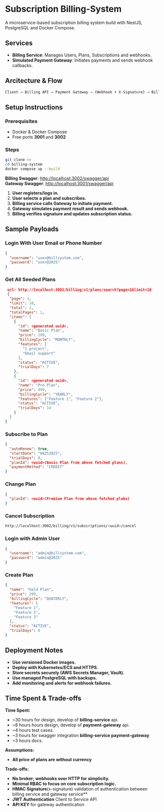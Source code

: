 # Subscription Billing-System

A microservice-based subscription billing system build with NestJS, PostgreSQL and Docker Compose.

## **Services**

- **Billing Service**: Manages Users, Plans, Subscriptions and webhooks.
- **Simulated Payment Gateway**: Initiates payments and sends webhook callbacks.

## Arcitecture & Flow

```bash
Client → Billing API → Payment Gateway → (Webhook + X-Signature) → Billing updates subscription

```

## **Setup Instructions**

### **Prerequisites**

- Docker & Docker Compose
- Free ports **3001** and **3002**

### **Steps**

```bash
git clone <>
cd billing-system
docker compose up --build
```

**Billing Swagger**: [http://localhost:3002/swagger/api](http://localhost:3002/swagger/api)\
**Gateway Swagger**: [http://localhost:3001/swagger/api](http://localhost:3001/swagger/api)

1. **User registers/logs in.**
2. **User selects a plan and subscribes.**
3. **Billing service calls Gateway to initiate payment.**
4. **Gateway simulates payment result and sends webhook.**
5. **Billing verifies signature and updates subscription status.**

## **Sample Payloads**

### **Login With User Email or Phone Number**

```json
{
  "username": "user@billsystem.com",
  "password": "user@2025"
}
```

### **Get All Seeded Plans**

```json
 url: http://localhost:3002/billing/v1/plans/search?page=1&limit=10
 {
  "page": 1,
  "limit": 10,
  "total": 2,
  "totalPages": 1,
  "items": [
    {
      "id": <generated uuid>,
      "name": "Basic Plan",
      "price": 199,
      "billingCycle": "MONTHLY",
      "features": [
        "1 project",
        "Email support"
      ],
      "status": "ACTIVE",
      "trialDays": 7
    },
    {
      "id": <generated uuid>,
      "name": "Pro Plan",
      "price": 499,
      "billingCycle": "YEARLY",
      "features": ["Feature 1", "Feature 2"],
      "status": "ACTIVE",
      "trialDays": 14
    }
  ]
}
```

### **Subscribe to Plan**

```json
{
  "autoRenew": true,
  "startDate": "08252025",
  "trialDays": 0,
  "planId": <uuid>(Basic Plan from above fetched plans),
  "paymentMethod": "CREDIT"
}
```

### **Change Plan**

```json
{
  "planId": <uuid>(Premium Plan from above fetched plabs)
}
```

### **Cancel Subscription**

```bash
http://localhost:3002/billing/v1/subscriptions/<uuid>/cancel
```

### **Login with Admin User**

```json
{
  "username": "admin@billsystem.com",
  "password": "admin@2025"
}
```

### **Create Plan**

```json
{
  "name": "Gold Plan",
  "price": 299,
  "billingCycle": "QUATERLY",
  "features": [
    "Feature 1",
    "Feature 2",
    "Feature 3"
  ],
  "status": "ACTIVE",
  "trialDays": 0
}
```

## **Deployment Notes**

- **Use versioned Docker images.**
- **Deploy with Kubernetes/ECS and HTTPS.**
- **Store secrets securely (AWS Secrets Manager, Vault).**
- **Use managed PostgreSQL with backups.**
- **Add monitoring and alerts for webhook failures.**

## **Time Spent & Trade-offs**

**Time Spent:**

- ~30 hours for design, develop of **billing-service** api.
- ~8 hours hours design, develop of **payment-gateway** api.
- ~4 hours test cases.
- ~3 hours for swagger integration **billing-service payment-gateway**
- ~3 hours docs.

**Assumptions:**

- **All price of plans are without currency**

**Trade-offs:**

- **No broker; webhooks over HTTP for simplicity.**
- **Minimal RBAC to focus on core subscription logic.**
- **HMAC Signature**(x-signature) validation of authentication between billing service and gateway service\*\*
- **JWT Authentication** Client to Service API
- **API KEY** for gateway authentication
